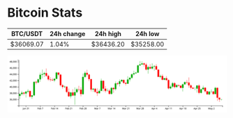 # Bitcoin Stats

BTC/USDT|24h change|24h high|24h low|
|---|---|---|---|
|$36069.07|1.04%|$36436.20|$35258.00|

<img src="./chart.svg">
